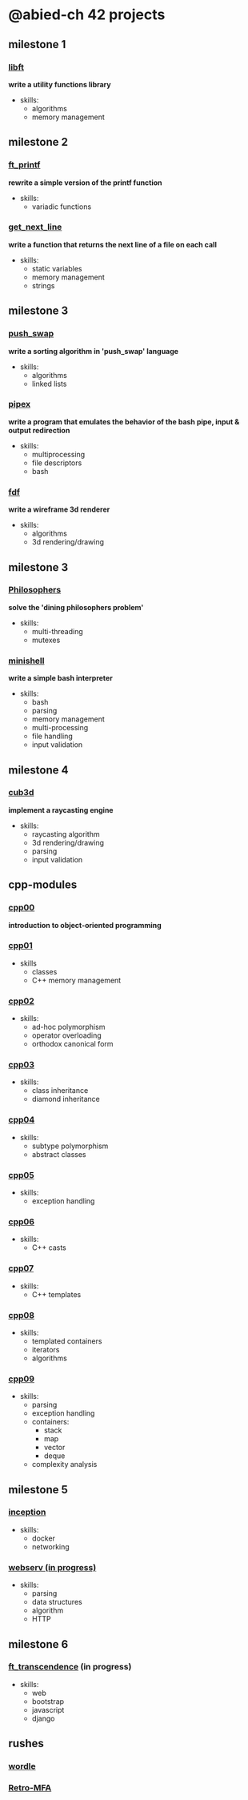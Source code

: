 # @abied-ch 42 projects
## milestone 1
### [libft](https://github.com/42-projects-abied-ch/libft)
**write a utility functions library**
* skills: 
  * algorithms
  * memory management
## milestone 2
### [ft_printf](https://github.com/42-projects-abied-ch/ft_printf) 
**rewrite a simple version of the printf function**
* skills:
  * variadic functions
### [get_next_line](https://github.com/42-projects-abied-ch/get_next_line)
**write a function that returns the next line of a file on each call**
* skills:
  * static variables
  * memory management
  * strings
## milestone 3
### [push_swap](https://github.com/42-projects-abied-ch/push_swap)
**write a sorting algorithm in 'push_swap' language**
* skills:
  * algorithms
  * linked lists
### [pipex](https://github.com/42-projects-abied-ch/pipex)
**write a program that emulates the behavior of the bash pipe, input & output redirection**
* skills:
  * multiprocessing
  * file descriptors
  * bash
### [fdf](https://github.com/42-projects-abied-ch/fdf)
**write a wireframe 3d renderer**
* skills:
  * algorithms
  * 3d rendering/drawing
## milestone 3
### [Philosophers](https://github.com/42-projects-abied-ch/Philosophers)
**solve the 'dining philosophers problem'**
* skills:
   * multi-threading
   * mutexes
### [minishell](https://github.com/42-projects-abied-ch/minishell)
**write a simple bash interpreter**
* skills:
   * bash
   * parsing
   * memory management
   * multi-processing
   * file handling
   * input validation
## milestone 4
### [cub3d](https://github.com/42-projects-abied-ch/cub3d)
**implement a raycasting engine**
* skills:
   * raycasting algorithm
   * 3d rendering/drawing
   * parsing
   * input validation
## cpp-modules
### [cpp00](https://github.com/42-projects-abied-ch/cpp-modules/tree/main/cpp00)
**introduction to object-oriented programming**
### [cpp01](https://github.com/42-projects-abied-ch/cpp-modules/tree/main/cpp01)
* skills
   * classes
   * C++ memory management
### [cpp02](https://github.com/42-projects-abied-ch/cpp-modules/tree/main/cpp02)
* skills:
   * ad-hoc polymorphism
   * operator overloading
   * orthodox canonical form
### [cpp03](https://github.com/42-projects-abied-ch/cpp-modules/tree/main/cpp03)
* skills:
   * class inheritance
   * diamond inheritance
### [cpp04](https://github.com/42-projects-abied-ch/cpp-modules/tree/main/cpp04)
* skills:
   * subtype polymorphism
   * abstract classes
### [cpp05](https://github.com/42-projects-abied-ch/cpp-modules/tree/main/cpp05)
* skills:
   * exception handling
### [cpp06](https://github.com/42-projects-abied-ch/cpp-modules/tree/main/cpp06)
* skills:
   * C++ casts
### [cpp07](https://github.com/42-projects-abied-ch/cpp-modules/tree/main/cpp07)
* skills:
   * C++ templates
### [cpp08](https://github.com/42-projects-abied-ch/cpp-modules/tree/main/cpp08)
* skills:
   * templated containers
   * iterators
   * algorithms
### [cpp09](https://github.com/42-projects-abied-ch/cpp-modules/tree/main/cpp09)
* skills:
   * parsing
   * exception handling
   * containers:
      * stack
      * map
      * vector
      * deque
   * complexity analysis
## milestone 5
### [inception](https://github.com/42-projects-abied-ch/inception)
* skills:
   * docker
   * networking
### [webserv (in progress)](https://github.com/42-projects-abied-ch/webserv)
* skills:
   * parsing
   * data structures
   * algorithm
   * HTTP
## milestone 6
### [ft_transcendence](https://github.com/LuckyIntegral/ft_transcendence) (in progress)
* skills:
   * web
   * bootstrap
   * javascript
   * django
## rushes
### [wordle](https://github.com/42-projects-abied-ch/wordle)
### [Retro-MFA](https://github.com/42-projects-abied-ch/Retro-MFA)

